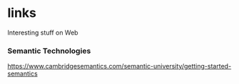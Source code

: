 # links
Interesting stuff on Web

### Semantic Technologies
https://www.cambridgesemantics.com/semantic-university/getting-started-semantics
